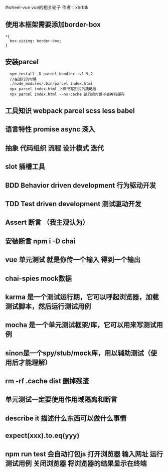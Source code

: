  #wheel-vue vue的相关轮子
 作者：xhrbtk

## 使用本框架需要添加border-box

```
*{
  box-sizing: border-box;
}
```

## 安装parcel
```
  npm install -D parcel-bundler -v1.9.2
  //在运行的时候
  ./node_modules/.bin/parcel index.html
  npx parcel index.html 上面书写形式的简略版
  npx parcel index.html --no-cache 运行的时候不会再有缓存
```

## 工具知识 webpack parcel scss less babel
## 语言特性 promise async 深入
## 抽象 代码组织 流程 设计模式 迭代

## slot 插槽工具

## BDD Behavior driven development 行为驱动开发
## TDD Test driven development  测试驱动开发
## Assert 断言 （我主观认为）
## 安装断言 npm i -D chai
## vue 单元测试  就是你传一个输入 得到一个输出
## chai-spies mock数据

## karma 是一个测试运行期，它可以呼起浏览器，加载测试脚本，然后运行测试用例
## mocha 是一个单元测试框架/库，它可以用来写测试用例
## sinon是一个spy/stub/mock库，用以辅助测试（使用后才能理解）
## rm -rf .cache dist  删掉残渣
## 单元测试一定要使用作用域隔离和断言
## describe it 描述什么东西可以做什么事情
## expect(xxx).to.eq(yyy)
## npm run test 会自动打包js 打开浏览器 输入网址 运行测试用例 关闭浏览器  将浏览器的结果显示在终端